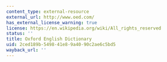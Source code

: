 ```yaml
---
content_type: external-resource
external_url: http://www.oed.com/
has_external_license_warning: true
license: https://en.wikipedia.org/wiki/All_rights_reserved
status: ''
title: Oxford English Dictionary
uid: 2ced189b-5498-41e8-9a40-90c2ae6c5bd5
wayback_url: ''
---
```

